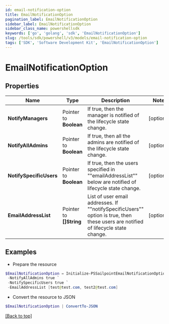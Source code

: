 ```yaml
---
id: email-notification-option
title: EmailNotificationOption
pagination_label: EmailNotificationOption
sidebar_label: EmailNotificationOption
sidebar_class_name: powershellsdk
keywords: ['go', 'golang', 'sdk', 'EmailNotificationOption'] 
slug: /tools/sdk/powershell/v3/models/email-notification-option
tags: ['SDK', 'Software Development Kit', 'EmailNotificationOption']
---
```



# EmailNotificationOption

## Properties

Name | Type | Description | Notes
------------ | ------------- | ------------- | -------------
**NotifyManagers** |  Pointer to **Boolean** | If true, then the manager is notified of the lifecycle state change. | [optional] 
**NotifyAllAdmins** |  Pointer to **Boolean** | If true, then all the admins are notified of the lifecycle state change. | [optional] 
**NotifySpecificUsers** |  Pointer to **Boolean** | If true, then the users specified in &quot;&quot;emailAddressList&quot;&quot; below are notified of lifecycle state change. | [optional] 
**EmailAddressList** |  Pointer to **[]String** | List of user email addresses. If &quot;&quot;notifySpecificUsers&quot;&quot; option is true, then these users are notified of lifecycle state change. | [optional] 

## Examples

- Prepare the resource
```powershell
$EmailNotificationOption = Initialize-PSSailpointEmailNotificationOption  -NotifyManagers true `
 -NotifyAllAdmins true `
 -NotifySpecificUsers true `
 -EmailAddressList [test@test.com, test2@test.com]
```

- Convert the resource to JSON
```powershell
$EmailNotificationOption | ConvertTo-JSON
```


[[Back to top]](#) 

